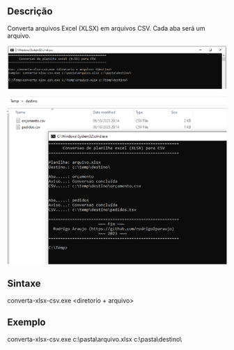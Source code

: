 ## Descrição
 Converta arquivos Excel (XLSX) em arquivos CSV. Cada aba será um arquivo.
 
<p><center><img src="/resources/console1.png"></center></p>
<p><center><img src="/resources/console2.png"></center></p>

## Sintaxe
 converta-xlsx-csv.exe <diretorio + arquivo> <destino>
 
## Exemplo
 converta-xlsx-csv.exe c:\pasta\arquivo.xlsx c:\pasta\destino\
 

